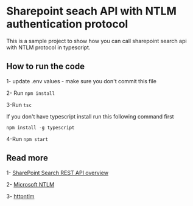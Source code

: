 # Sharepoint seach API with NTLM authentication protocol

This is a sample project to show how you can call sharepoint search api with NTLM protocol in typescript.

## How to run the code

1- update .env values - make sure you don't commit this file

2- Run `npm install`

3-Run `tsc` 

If you don't have typescript install run this following command first 

`npm install -g typescript`

4-Run `npm start`



## Read more

1- [SharePoint Search REST API overview](https://docs.microsoft.com/en-us/sharepoint/dev/general-development/sharepoint-search-rest-api-overview)

2- [Microsoft NTLM](https://docs.microsoft.com/en-us/windows/desktop/secauthn/microsoft-ntlm)

3- [httpntlm](https://www.npmjs.com/package/httpntlm)



